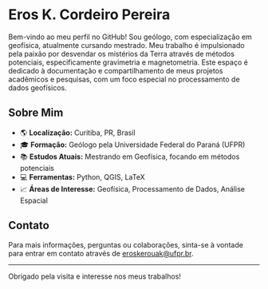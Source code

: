 # Eros K. Cordeiro Pereira

Bem-vindo ao meu perfil no GitHub! Sou geólogo, com especialização em geofísica, atualmente cursando mestrado. Meu trabalho é impulsionado pela paixão por desvendar os mistérios da Terra através de métodos potenciais, especificamente gravimetria e magnetometria. Este espaço é dedicado à documentação e compartilhamento de meus projetos acadêmicos e pesquisas, com um foco especial no processamento de dados geofísicos.

## Sobre Mim

- 🌎 **Localização:** Curitiba, PR, Brasil
- 🎓 **Formação:** Geólogo pela Universidade Federal do Paraná (UFPR)
- 📚 **Estudos Atuais:** Mestrando em Geofísica, focando em métodos potenciais
- 💻 **Ferramentas:** Python, QGIS, LaTeX
- 📈 **Áreas de Interesse:** Geofísica, Processamento de Dados, Análise Espacial

## Contato

Para mais informações, perguntas ou colaborações, sinta-se à vontade para entrar em contato através de <eroskerouak@ufpr.br>.


---

Obrigado pela visita e interesse nos meus trabalhos!

